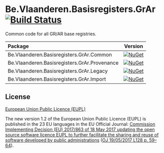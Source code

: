 # Be.Vlaanderen.Basisregisters.GrAr [![Build Status](https://github.com/Informatievlaanderen/grar-common/workflows/CI/badge.svg)](https://github.com/Informatievlaanderen/grar-common/actions)

Common code for all GR/AR base registries.

| Package | Version |
|:--- | --- |
| Be.Vlaanderen.Basisregisters.GrAr.Common | [![NuGet](https://img.shields.io/nuget/v/Be.Vlaanderen.Basisregisters.GrAr.Common.svg)](https://www.nuget.org/packages/Be.Vlaanderen.Basisregisters.GrAr.Common) |
| Be.Vlaanderen.Basisregisters.GrAr.Provenance | [![NuGet](https://img.shields.io/nuget/v/Be.Vlaanderen.Basisregisters.GrAr.Provenance.svg)](https://www.nuget.org/packages/Be.Vlaanderen.Basisregisters.GrAr.Provenance) |
| Be.Vlaanderen.Basisregisters.GrAr.Legacy | [![NuGet](https://img.shields.io/nuget/v/Be.Vlaanderen.Basisregisters.GrAr.Legacy.svg)](https://www.nuget.org/packages/Be.Vlaanderen.Basisregisters.GrAr.Legacy) |
| Be.Vlaanderen.Basisregisters.GrAr.Import | [![NuGet](https://img.shields.io/nuget/v/Be.Vlaanderen.Basisregisters.GrAr.Import.svg)](https://www.nuget.org/packages/Be.Vlaanderen.Basisregisters.GrAr.Import) |

## License

[European Union Public Licence (EUPL)](https://joinup.ec.europa.eu/news/understanding-eupl-v12)

The new version 1.2 of the European Union Public Licence (EUPL) is published in the 23 EU languages in the EU Official Journal: [Commission Implementing Decision (EU) 2017/863 of 18 May 2017 updating the open source software licence EUPL to further facilitate the sharing and reuse of software developed by public administrations](https://eur-lex.europa.eu/legal-content/EN/TXT/?uri=uriserv:OJ.L_.2017.128.01.0059.01.ENG&toc=OJ:L:2017:128:FULL) ([OJ 19/05/2017 L128 p. 59–64](https://eur-lex.europa.eu/legal-content/EN/TXT/?uri=uriserv:OJ.L_.2017.128.01.0059.01.ENG&toc=OJ:L:2017:128:FULL)).
